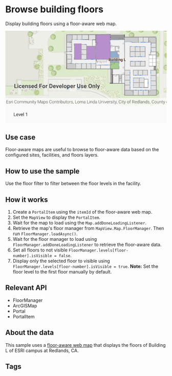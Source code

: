 # Browse building floors

Display building floors using a floor-aware web map.

![BrowseBuildingFloors](browse-building-floors.png)

## Use case

Floor-aware maps are useful to browse to floor-aware data based on the configured sites, facilities, and floors layers.

## How to use the sample
Use the floor filter to filter between the floor levels in the facility.

## How it works

1. Create a `PortalItem` using the `itemId` of the floor-aware web map.
2. Set the `MapView` to display the `PortalItem`.
3. Wait for the map to load using the `Map.addDoneLoadingListener`.
4. Retrieve the map's floor manager from `MapView.Map.FloorManager`. Then run `FloorManager.loadAsync()`.
5. Wait for the floor manager to load using `FloorManager.addDoneLoadingListener`  to retrieve the floor-aware data.
6. Set all floors to not visible `FloorManager.levels[floor-number].isVisible = false`.
7. Display only the selected floor to visible using `FloorManager.levels[floor-number].isVisible = true`. **Note:** Set the floor level to the first floor manually by default.

## Relevant API

- FloorManager
- ArcGISMap
- Portal
- PortalItem

## About the data

This sample uses a [floor-aware web map](https://www.arcgis.com/home/item.html?id=f133a698536f44c8884ad81f80b6cfc7) that displays the floors of Building L of ESRI campus at Redlands, CA.  

## Tags
